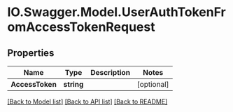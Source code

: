 # IO.Swagger.Model.UserAuthTokenFromAccessTokenRequest
## Properties

Name | Type | Description | Notes
------------ | ------------- | ------------- | -------------
**AccessToken** | **string** |  | [optional] 

[[Back to Model list]](../README.md#documentation-for-models) [[Back to API list]](../README.md#documentation-for-api-endpoints) [[Back to README]](../README.md)

